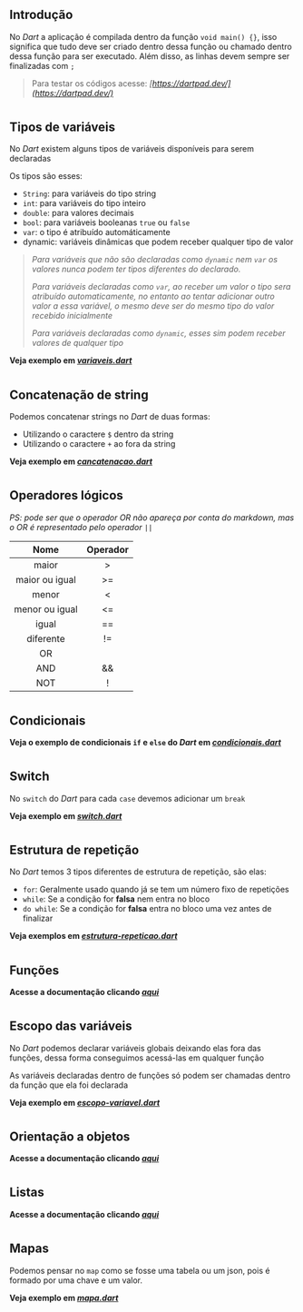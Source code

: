 ## Introdução
No *Dart* a aplicação é compilada dentro da função `void main() {}`, isso significa que tudo deve ser criado dentro dessa função ou chamado dentro dessa função para ser executado. Além disso, as linhas devem sempre ser finalizadas com `;`

> Para testar os códigos acesse: *[https://dartpad.dev/](https://dartpad.dev/)*

#

## Tipos de variáveis
No *Dart* existem alguns tipos de variáveis disponíveis para serem declaradas

Os tipos são esses:
- `String`: para variáveis do tipo string
- `int`: para variáveis do tipo inteiro
- `double`: para valores decimais
- `bool`: para variáveis booleanas `true` ou `false`
- `var`: o tipo é atribuído automáticamente
- dynamic: variáveis dinâmicas que podem receber qualquer tipo de valor

> *Para variáveis que não são declaradas como `dynamic` nem `var` os valores nunca podem ter tipos diferentes do declarado.* 
>
> *Para variáveis declaradas como `var`, ao receber um valor o tipo sera atribuído automaticamente, no entanto ao tentar adicionar outro valor a essa variável, o mesmo deve ser do mesmo tipo do valor recebido inicialmente* 
>
> *Para variáveis declaradas como `dynamic`, esses sim podem receber valores de qualquer tipo*

**Veja exemplo em *[variaveis.dart](variaveis.dart)***

#

## Concatenação de string
Podemos concatenar strings no *Dart* de duas formas:
- Utilizando o caractere `$` dentro da string
- Utilizando o caractere `+` ao fora da string

**Veja exemplo em *[cancatenacao.dart](concatenacao.dart)***

#

## Operadores lógicos

*PS: pode ser que o operador OR não apareça por conta do markdown, mas o OR é representado pelo operador `||`*

Nome           | Operador
:------------: | :-------:
maior          | >
maior ou igual | >=
menor          | <
menor ou igual | <=
igual          | ==
diferente      | !=
OR             | ||
AND            | &&
NOT            | !

#

## Condicionais
**Veja o exemplo de condicionais `if` e `else` do *Dart* em *[condicionais.dart](condicionais.dart)***

#

## Switch
No `switch` do *Dart* para cada `case` devemos adicionar um `break`

**Veja exemplo em *[switch.dart](switch.dart)***

#

## Estrutura de repetição
No *Dart* temos 3 tipos diferentes de estrutura de repetição, são elas:
- `for`: Geralmente usado quando já se tem um número fixo de repetições
- `while`: Se a condição for **falsa** nem entra no bloco 
- `do while`: Se a condição for **falsa** entra no bloco uma vez antes de finalizar

**Veja exemplos em *[estrutura-repeticao.dart](estrutura-repeticao.dart)***

#

## Funções
**Acesse a documentação clicando *[aqui](funcao/readme.md)***

#

## Escopo das variáveis
No *Dart* podemos declarar variáveis globais deixando elas fora das funções, dessa forma conseguimos acessá-las em qualquer função

As variáveis declaradas dentro de funções só podem ser chamadas dentro da função que ela foi declarada

**Veja exemplo em *[escopo-variavel.dart](escopo-variavel.dart)***

#

## Orientação a objetos
**Acesse a documentação clicando *[aqui](orientacao-objeto/readme.md)***

#

## Listas
**Acesse a documentação clicando *[aqui](listas/readme.md)***

#

## Mapas
Podemos pensar no `map` como se fosse uma tabela ou um json, pois é formado por uma chave e um valor.

**Veja exemplo em *[mapa.dart](mapa.dart)***